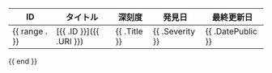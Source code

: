 | ID  | タイトル | 深刻度 | 発見日 | 最終更新日 |
| --- | -------- | ------ | ------ | ---------- |
{{ range . }}| [{{ .ID }}]({{ .URI }}) | {{ .Title }} | {{ .Severity }} | {{ .DatePublic }} | {{ .DateUpdate }} |
{{ end }}
